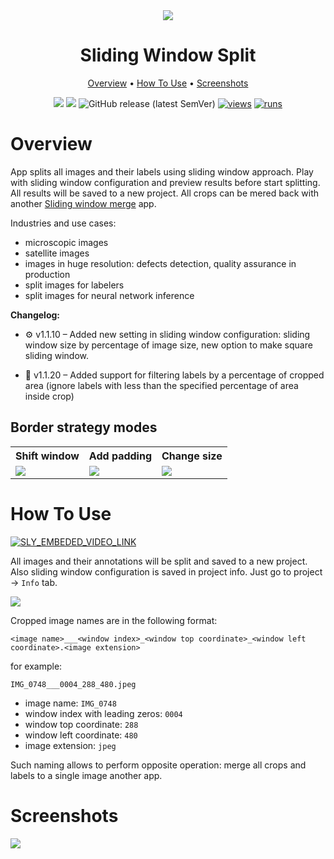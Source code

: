 <div align="center" markdown>
<img src="https://user-images.githubusercontent.com/106374579/182894311-e475a643-170a-4e21-8d68-285b68bfa67d.png"/>

# Sliding Window Split

<p align="center">
  <a href="#Overview">Overview</a> •
  <a href="#How-To-Use">How To Use</a> •
    <a href="#Screenshots">Screenshots</a>
</p>


[![](https://img.shields.io/badge/supervisely-ecosystem-brightgreen)](../../../../supervisely-ecosystem/sliding-window/split)
[![](https://img.shields.io/badge/slack-chat-green.svg?logo=slack)](https://supervisely.com/slack)
![GitHub release (latest SemVer)](https://img.shields.io/github/v/release/supervisely-ecosystem/sliding-window)
[![views](https://app.supervisely.com/img/badges/views/supervisely-ecosystem/sliding-window/split.png)](https://supervisely.com)
[![runs](https://app.supervisely.com/img/badges/runs/supervisely-ecosystem/sliding-window/split.png)](https://supervisely.com)

</div>

# Overview

App splits all images and their labels using sliding window approach. Play with sliding window configuration and preview results before start splitting. All results will be saved to a new project. All crops can be mered back with another [Sliding window merge](../../../../supervisely-ecosystem/supervisely-ecosystem%252Fsliding-window%252Fmerge) app. 

Industries and use cases: 
- microscopic images 
- satellite images
- images in huge resolution: defects detection, quality assurance in production
- split images for labelers 
- split images for neural network inference

**Changelog:**

- ⚙️ v1.1.10 – Added new setting in sliding window configuration: sliding window size by percentage of image size, new option to make square sliding window.

- 🧹 v1.1.20 – Added support for filtering labels by a percentage of cropped area (ignore labels with less than the specified percentage of area inside crop)

## Border strategy modes

<table>
  <tr>
    <th>Shift window</th>
    <th>Add padding</th>
    <th>Change size</th>
  </tr>
  <tr>
    <td><img src="https://user-images.githubusercontent.com/48913536/203523141-c3c0c035-4eae-422b-8bf8-ea50d888f7a0.gif"/></td>
    <td><img src="https://user-images.githubusercontent.com/48913536/203523131-c4794356-87d1-4a9d-8b4a-c7b21e8f6dbe.gif"/></td>
    <td><img src="https://user-images.githubusercontent.com/48913536/203523151-24d82948-5b00-42fc-8231-b2c715fc7e68.gif"/></td>
  </tr>
</table>

# How To Use

<a data-key="sly-embeded-video-link" href="https://youtu.be/wbxXPyW5pLA" data-video-code="wbxXPyW5pLA">
    <img src="https://i.imgur.com/MS4dkKi.png" alt="SLY_EMBEDED_VIDEO_LINK"  style="max-width:100%;">
</a>

All images and their annotations will be split and saved to a new project. Also sliding window configuration is saved in project info. Just go to project -> `Info` tab.

<img src="https://i.imgur.com/usAjOiM.png"/>

Cropped image names are in the following format: 

`<image name>___<window index>_<window top coordinate>_<window left coordinate>.<image extension>`

for example:

`IMG_0748___0004_288_480.jpeg`
- image name: `IMG_0748`
- window index with leading zeros: `0004`
- window top coordinate: `288`
- window left coordinate: `480`
- image extension: `jpeg`

Such naming allows to perform opposite operation: merge all crops and labels to a single image another app.

# Screenshots

<img src="https://i.imgur.com/RXTCyNs.png"/>


